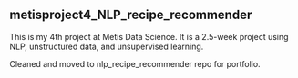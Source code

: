 ## metisproject4_NLP_recipe_recommender

This is my 4th project at Metis Data Science. It is a 2.5-week project using NLP, unstructured data, and unsupervised learning.

Cleaned and moved to nlp_recipe_recommender repo for portfolio.
